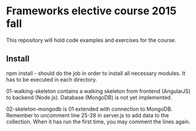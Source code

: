 Frameworks elective course 2015 fall
====================================

This repository will hold code examples and exercises for the course.

Install
-------
npm install - should do the job in order to install all necessary modules. It has to be executed in each directory.  

01-walking-skeleton contains a walking skeleton from frontend (AngularJS) to backend (Node.js). Database (MongoDB) is not yet implemented.

02-skeleton-mongodb is 01 extended with connection to MongoDB. Remember to uncomment line 25-28 in server.js to add data to the collection. When it has run the first time, you may comment the lines again.